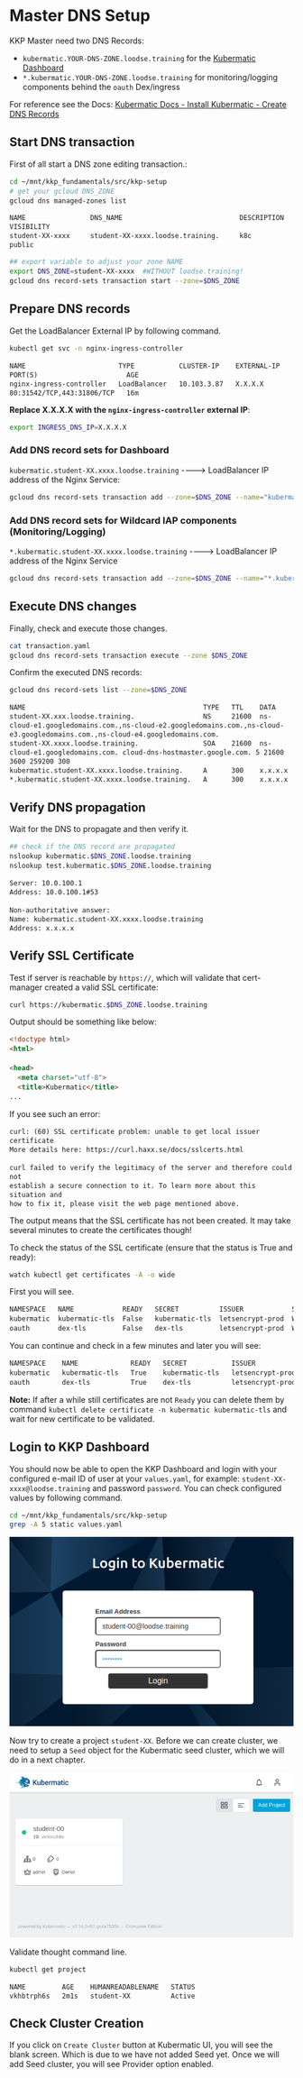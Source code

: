 # Master DNS Setup

KKP Master need two DNS Records:

- `kubermatic.YOUR-DNS-ZONE.loodse.training` for the [Kubermatic Dashboard](https://github.com/kubermatic/dashboard)
- `*.kubermatic.YOUR-DNS-ZONE.loodse.training` for monitoring/logging components behind the `oauth` Dex/ingress

For reference see the Docs: [Kubermatic Docs - Install Kubermatic - Create DNS Records](https://docs.kubermatic.com/kubermatic/v2.17/guides/installation/install_kkp_ce/#:~:text=create%20dns%20records)

## Start DNS transaction

First of all start a DNS zone editing transaction.:

```bash
cd ~/mnt/kkp_fundamentals/src/kkp-setup
# get your gcloud DNS_ZONE
gcloud dns managed-zones list
```

```
NAME                DNS_NAME                             DESCRIPTION  VISIBILITY
student-XX-xxxx     student-XX-xxxx.loodse.training.     k8c          public
```

```bash
## export variable to adjust your zone NAME 
export DNS_ZONE=student-XX-xxxx  #WITHOUT loodse.training!
gcloud dns record-sets transaction start --zone=$DNS_ZONE
```

## Prepare DNS records

Get the LoadBalancer External IP by following command.

```bash
kubectl get svc -n nginx-ingress-controller
```

```
NAME                       TYPE           CLUSTER-IP    EXTERNAL-IP   PORT(S)                      AGE
nginx-ingress-controller   LoadBalancer   10.103.3.87   X.X.X.X       80:31542/TCP,443:31806/TCP   16m
```

**Replace X.X.X.X with the `nginx-ingress-controller` external IP**:

```bash
export INGRESS_DNS_IP=X.X.X.X
```

### Add DNS record sets for Dashboard

`kubermatic.student-XX.xxxx.loodse.training`  ---->  LoadBalancer IP address of the Nginx Service:

```bash
gcloud dns record-sets transaction add --zone=$DNS_ZONE --name="kubermatic.$DNS_ZONE.loodse.training" --ttl 300 --type A $INGRESS_DNS_IP
```

### Add DNS record sets for Wildcard IAP components (Monitoring/Logging)

`*.kubermatic.student-XX.xxxx.loodse.training`  ---->  LoadBalancer IP address of the Nginx Service

```bash
gcloud dns record-sets transaction add --zone=$DNS_ZONE --name="*.kubermatic.$DNS_ZONE.loodse.training" --ttl 300 --type A $INGRESS_DNS_IP
```

## Execute DNS changes

Finally, check and execute those changes.

```bash
cat transaction.yaml
gcloud dns record-sets transaction execute --zone $DNS_ZONE
```

Confirm the executed DNS records:

```bash
gcloud dns record-sets list --zone=$DNS_ZONE
```

```
NAME                                            TYPE   TTL    DATA
student-XX.xxx.loodse.training.                 NS     21600  ns-cloud-e1.googledomains.com.,ns-cloud-e2.googledomains.com.,ns-cloud-e3.googledomains.com.,ns-cloud-e4.googledomains.com.
student-XX.xxxx.loodse.training.                SOA    21600  ns-cloud-e1.googledomains.com. cloud-dns-hostmaster.google.com. 5 21600 3600 259200 300
kubermatic.student-XX.xxxx.loodse.training.     A      300    x.x.x.x
*.kubermatic.student-XX.xxxx.loodse.training.   A      300    x.x.x.x
```

## Verify DNS propagation

Wait for the DNS to propagate and then verify it.

```bash
## check if the DNS record are propagated
nslookup kubermatic.$DNS_ZONE.loodse.training
nslookup test.kubermatic.$DNS_ZONE.loodse.training
```

```
Server: 10.0.100.1
Address: 10.0.100.1#53

Non-authoritative answer:
Name: kubermatic.student-XX.xxxx.loodse.training
Address: x.x.x.x
```

## Verify SSL Certificate

Test if server is reachable by `https://`, which will validate that cert-manager created a valid SSL certificate:

```bash
curl https://kubermatic.$DNS_ZONE.loodse.training
```

Output should be something like below:
```html
<!doctype html>
<html>

<head>
  <meta charset="utf-8">
  <title>Kubermatic</title>
...
```

If you see such an error:

```
curl: (60) SSL certificate problem: unable to get local issuer certificate
More details here: https://curl.haxx.se/docs/sslcerts.html

curl failed to verify the legitimacy of the server and therefore could not
establish a secure connection to it. To learn more about this situation and
how to fix it, please visit the web page mentioned above.
```

The output means that the SSL certificate has not been created. It may take several minutes to create the certificates though!

To check the status of the SSL certificate (ensure that the status is True and ready):

```bash
watch kubectl get certificates -A -o wide
```

First you will see.
```bash
NAMESPACE   NAME            READY   SECRET          ISSUER            STATUS                                                              AGE
kubermatic  kubermatic-tls  False   kubermatic-tls  letsencrypt-prod  Waiting for CertificateRequest "kubermatic-tls-ltbkp" to complete   69s
oauth       dex-tls         False   dex-tls         letsencrypt-prod  Waiting for CertificateRequest "dex-tls-hlktb" to complete          69s
```

You can continue and check in a few minutes and later you will see:

```bash
NAMESPACE    NAME             READY   SECRET           ISSUER             STATUS                                          AGE
kubermatic   kubermatic-tls   True    kubermatic-tls   letsencrypt-prod   Certificate is up to date and has not expired   8m
oauth        dex-tls          True    dex-tls          letsencrypt-prod   Certificate is up to date and has not expired   8m
```

**Note:** If after a while still certificates are not `Ready` you can delete them by command `kubectl delete certificate -n kubermatic kubermatic-tls` and wait for new certificate to be validated.

## Login to KKP Dashboard

You should now be able to open the KKP Dashboard and login with your configured e-mail ID of user at your `values.yaml`, for example: `student-XX-xxxx@loodse.training` and password `password`. You can check configured values by following command.

```bash
cd ~/mnt/kkp_fundamentals/src/kkp-setup
grep -A 5 static values.yaml
```

![Kubermatic Login](../.pics/k8c_login.png)

Now try to create a project `student-XX`. Before we can create cluster, we need to setup a `Seed` object for the Kubermatic seed cluster, which we will do in a next chapter.

![Kubermatic Project](../.pics/k8c_project.png)

Validate thought command line.

```bash
kubectl get project
```

```
NAME         AGE    HUMANREADABLENAME   STATUS
vkhbtrph6s   2m1s   student-XX          Active
```

## Check Cluster Creation

If you click on `Create Cluster` button at Kubermatic UI, you will see the blank screen. Which is due to we have not added Seed yet. Once we will add Seed cluster, you will see Provider option enabled.
